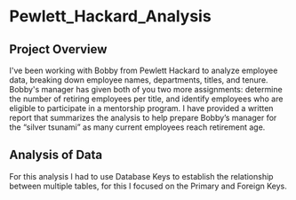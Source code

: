 # Pewlett_Hackard_Analysis

## Project Overview
I've been working with Bobby from Pewlett Hackard to analyze employee data, breaking down employee names, departments, titles, and tenure. Bobby's manager has given both of you two more assignments: determine the number of retiring employees per title, and identify employees who are eligible to participate in a mentorship program. I have provided a written report that summarizes the analysis to help prepare Bobby’s manager for the “silver tsunami” as many current employees reach retirement age.

## Analysis of Data
For this analysis I had to use Database Keys to establish the relationship between multiple tables, for this I focused on the Primary and Foreign Keys.
